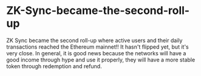 # ZK-Sync-became-the-second-roll-up
   ZK Sync became the second roll-up where active users and their daily transactions reached the Ethereum mainnet!! It hasn't flipped yet, but it's very close. In general, it is good news because the networks will have a good income through hype and use it properly, they will have a more stable token through redemption and refund.
